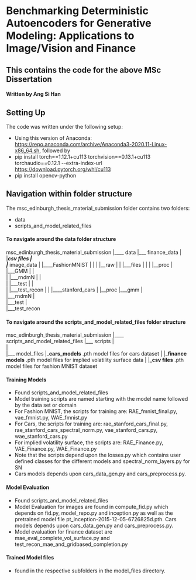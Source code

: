 # Benchmarking Deterministic Autoencoders for Generative Modeling: Applications to Image/Vision and Finance
## This contains the code for the above MSc Dissertation

#### Written by Ang Si Han

## Setting Up
The code was written under the following setup:
* Using this version of Anaconda: https://repo.anaconda.com/archive/Anaconda3-2020.11-Linux-x86_64.sh, followed by
* pip install torch==1.12.1+cu113 torchvision==0.13.1+cu113 torchaudio==0.12.1 --extra-index-url https://download.pytorch.org/whl/cu113
* pip install opencv-python

## Navigation within folder structure
The msc_edinburgh_thesis_material_submission folder contains two folders:
* data
* scripts_and_model_related_files

#### To navigate around the data folder structure

msc_edinburgh_thesis_material_submission
    |____ data
            |___ finance_data
            |     |___csv files
            |            
            |___  image_data
		  |
		  |____FashionMNIST
		  |	|
		  |	|__raw
		  |	|   |___files
		  |	|
		  |	|__proc
		  |	    |___GMM
		  |	    |	
		  |	    |___rndmN
		  |	    |	
		  |	    |___test
		  |	    |	
		  |	    |___test_recon
		  |
		  |
		  |____stanford_cars
			|
			|__proc
			    |___gmm
			    |	
			    |___rndmN
			    |	
			    |___test
			    |	
			    |___test_recon


#### To navigate around the scripts_and_model_related_files folder structure

msc_edinburgh_thesis_material_submission
    |____ scripts_and_model_related_files 
            |___ scripts
            |     
            |            
            |___  model_files
		  |___cars_models__ .pth model files for cars dataset
		  |
		  |___finance models__ .pth model files for implied volatility surface data
		  |
		  |___csv files__ .pth model files for fashion MNIST dataset


#### Training Models
* Found scripts_and_model_related_files
* Model training scripts are named starting with the model name followed by the data set or domain
* For Fashion MNIST, the scripts for training are: RAE_fmnist_final.py, vae_fmnist.py, WAE_fmnist.py
* For Cars, the scripts for training are: rae_stanford_cars_final.py, rae_stanford_cars_spectral_norm.py, vae_stanford_cars.py, wae_stanford_cars.py
* For implied volatility surface, the scripts are: RAE_Finance.py, VAE_Finance.py, WAE_Finance.py
* Note that the scripts depend upon the losses.py which contains user defined classes for the different models and spectral_norm_layers.py for SN
* Cars models depends upon cars_data_gen.py and cars_preprocess.py.


#### Model Evaluation
* Found scripts_and_model_related_files
* Model Evaluation for images are found in compute_fid.py which depends on fid.py, model_repo.py and inception.py 
  as well as the pretrained model file pt_inception-2015-12-05-6726825d.pth. Cars models depends upon cars_data_gen.py and cars_preprocess.py.
* Model evaluation for finance dataset are mae_eval_complete_vol_surface.py and test_recon_mae_and_gridbased_completion.py

#### Trained Model files
* found in the respective subfolders in the model_files directory.